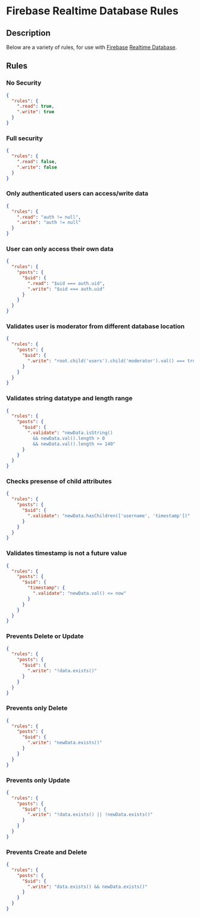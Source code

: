 # Firebase Realtime Database Rules

## Description
Below are a variety of rules, for use with [Firebase](https://firebase.google.com) [Realtime Database](https://firebase.google.com/docs/database).

## Rules

### No Security
```json
{
  "rules": {
    ".read": true,
    ".write": true
  }
}
```

### Full security
```json
{
  "rules": {
    ".read": false,
    ".write": false
  }
}
```

### Only authenticated users can access/write data
```json
{
  "rules": {
    ".read": "auth != null",
    ".write": "auth != null"
  }
}
```

### User can only access their own data
```json
{
  "rules": {
    "posts": {
      "$uid": {
        ".read": "$uid === auth.uid",
        ".write": "$uid === auth.uid"
      }
    }
  }
}
```


### Validates user is moderator from different database location
```json
{
  "rules": {
    "posts": {
      "$uid": {
        ".write": "root.child('users').child('moderator').val() === true"
      }
    }
  }
}
```


### Validates string datatype and length range
```json
{
  "rules": {
    "posts": {
      "$uid": {
        ".validate": "newData.isString() 
          && newData.val().length > 0
          && newData.val().length <= 140"
      }
    }
  }
}
```


### Checks presense of child attributes
```json
{
  "rules": {
    "posts": {
      "$uid": {
        ".validate": "newData.hasChildren(['username', 'timestamp'])"
      }
    }
  }
}
```


### Validates timestamp is not a future value
```json
{
  "rules": {
    "posts": {
      "$uid": {
        "timestamp": { 
          ".validate": "newData.val() <= now" 
        }
      }
    }
  }
}
```


### Prevents Delete or Update
```json
{
  "rules": {
    "posts": {
      "$uid": {
        ".write": "!data.exists()"
      }
    }
  }
}
```

### Prevents only Delete
```json
{
  "rules": {
    "posts": {
      "$uid": {
        ".write": "newData.exists()"
      }
    }
  }
}
```

### Prevents only Update
```json
{
  "rules": {
    "posts": {
      "$uid": {
        ".write": "!data.exists() || !newData.exists()"
      }
    }
  }
}
```

### Prevents Create and Delete
```json
{
  "rules": {
    "posts": {
      "$uid": {
        ".write": "data.exists() && newData.exists()"
      }
    }
  }
}
```

